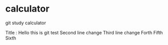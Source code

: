# calculator
git study calculator

Title : Hello this is git test
Second line change
Third line change
Forth
Fifth
Sixth

